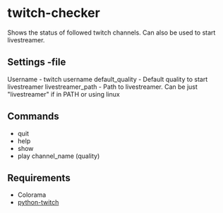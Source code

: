# twitch-checker
Shows the status of followed twitch channels.
Can also be used to start livestreamer.


## Settings -file
Username - twitch username
default_quality - Default quality to start livestreamer
livestreamer_path - Path to livestreamer. Can be just "livestreamer" if in PATH or using linux

## Commands
* quit
* help
* show
* play channel_name (quality)

## Requirements
* Colorama
* [python-twitch](https://github.com/ingwinlu/python-twitch/)
